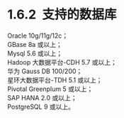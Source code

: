 # 1.6.2  支持的数据库

Oracle 10g/11g/12c；<br />GBase 8a 或以上；<br />Mysql 5.6 或以上；<br />Hadoop 大数据平台-CDH 5.7 或以上；<br />华为 Gauss DB 100/200；<br />星环大数据平台-TDH 5.1 或以上；<br />Pivotal Greenplum 5 或以上；<br />SAP HANA 2.0 或以上；<br />PostgreSQL 9 或以上。
<a name="WD4n1"></a>